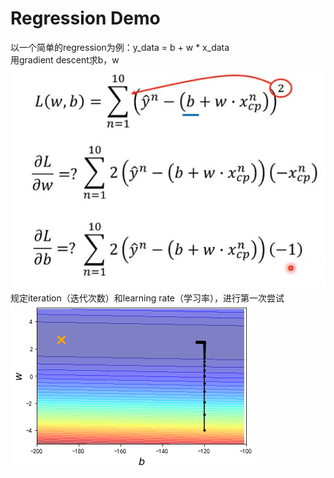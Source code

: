 # Regression Demo
以一个简单的regression为例：y_data = b + w * x_data  
用gradient descent求b，w  
![image](https://github.com/wangqinshuo/Machine-Learing/blob/main/Pictures/3-Regression%20Demo/pianweifen.jpg)  
规定iteration（迭代次数）和learning rate（学习率），进行第一次尝试  
![image](https://github.com/wangqinshuo/Machine-Learing/blob/main/Pictures/3-Regression%20Demo/try-1.png)
